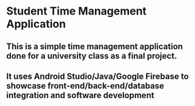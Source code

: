 # Student Time Management Application

## This is a simple time management application done for a university class as a final project.

## It uses Android Studio/Java/Google Firebase to showcase front-end/back-end/database integration and software development
